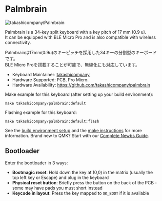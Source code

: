# Palmbrain

![takashicompany/Palmbrain](https://i.imgur.com/Og9lYip.jpeg)

Palmbrain is a 34-key split keyboard with a key pitch of 17 mm (0.9 u).  
It can be equipped with BLE Micro Pro and is also compatible with wireless connectivity.

Palmbrainは17mm(0.9u)のキーピッチを採用した34キーの分割型のキーボードです。  
BLE Micro Proを搭載することが可能で、無線化にも対応しています。

* Keyboard Maintainer: [takashicompany](https://github.com/takashicompany)
* Hardware Supported: PCB, Pro Micro.
* Hardware Availability: https://github.com/takashicompany/palmbrain

Make example for this keyboard (after setting up your build environment):

    make takashicompany/palmbrain:default

Flashing example for this keyboard:

    make takashicompany/palmbrain:default:flash

See the [build environment setup](https://docs.qmk.fm/#/getting_started_build_tools) and the [make instructions](https://docs.qmk.fm/#/getting_started_make_guide) for more information. Brand new to QMK? Start with our [Complete Newbs Guide](https://docs.qmk.fm/#/newbs).

## Bootloader

Enter the bootloader in 3 ways:

* **Bootmagic reset**: Hold down the key at (0,0) in the matrix (usually the top left key or Escape) and plug in the keyboard
* **Physical reset button**: Briefly press the button on the back of the PCB - some may have pads you must short instead
* **Keycode in layout**: Press the key mapped to `QK_BOOT` if it is available
